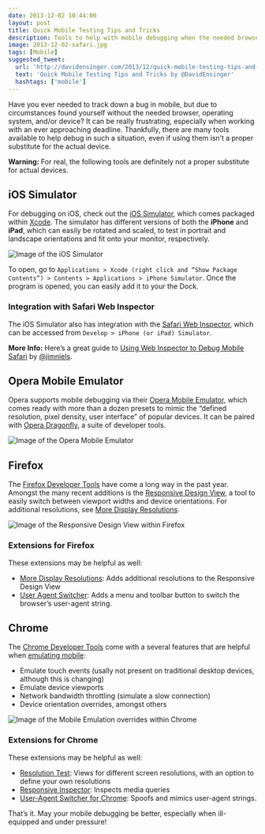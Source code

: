 ```yaml
---
date: 2013-12-02 10:44:00
layout: post
title: Quick Mobile Testing Tips and Tricks
description: Tools to help with mobile debugging when the needed browser, operating system, and/or device isn’t available.
image: 2013-12-02-safari.jpg
tags: [Mobile]
suggested_tweet:
  url: 'http://davidensinger.com/2013/12/quick-mobile-testing-tips-and-tricks/'
  text: 'Quick Mobile Testing Tips and Tricks by @DavidEnsinger'
  hashtags: ['mobile']
---
```


Have you ever needed to track down a bug in mobile, but due to circumstances found yourself without the needed browser, operating system, and/or device? It can be really frustrating, especially when working with an ever approaching deadline. Thankfully, there are many tools available to help debug in such a situation, even if using them isn’t a proper substitute for the actual device.

<div class="red-box">
  <p><strong>Warning:</strong> For real, the following tools are definitely not a proper substitute for actual devices.</p>
</div>

## iOS Simulator
For debugging on iOS, check out the [iOS Simulator](https://developer.apple.com/library/ios/documentation/IDEs/Conceptual/iOS_Simulator_Guide/Introduction/Introduction.html), which comes packaged within [Xcode](https://developer.apple.com/xcode/). The simulator has different versions of both the **iPhone** and **iPad**, which can easily be rotated and scaled, to test in portrait and landscape orientations and fit onto your monitor, respectively.

<img src="{{ site.url }}/img/posts/2013-12-02-safari.jpg" alt="Image of the iOS Simulator" class="media-center img-border" />

To open, go to `Applications > Xcode (right click and “Show Package Contents”) > Contents > Applications > iPhone Simulator`. Once the program is opened, you can easily add it to your the Dock.

### Integration with Safari Web Inspector
The iOS Simulator also has integration with the [Safari Web Inspector](https://developer.apple.com/library/safari/documentation/AppleApplications/Conceptual/Safari_Developer_Guide/Introduction/Introduction.html), which can be accessed from `Develop > iPhone (or iPad) Simulator`.

<div class="yellow-box">
  <p><strong>More Info:</strong> Here’s a great guide to <a href="http://webdesign.tutsplus.com/tutorials/workflow-tutorials/quick-tip-using-web-inspector-to-debug-mobile-safari/">Using Web Inspector to Debug Mobile Safari</a> by <a href="https://twitter.com/jimniels">@jimniels</a>.</p>
</div>

## Opera Mobile Emulator
Opera supports mobile debugging via their [Opera Mobile Emulator](http://www.opera.com/developer/mobile-emulator), which comes ready with more than a dozen presets to mimic the “defined resolution, pixel density, user interface” of popular devices. It can be paired with [Opera Dragonfly](http://www.opera.com/dragonfly/), a suite of developer tools.

<img src="{{ site.url }}/img/posts/2013-12-02-opera.jpg" alt="Image of the Opera Mobile Emulator" class="media-center img-border" />

## Firefox
The [Firefox Developer Tools](https://developer.mozilla.org/en-US/docs/Tools) have come a long way in the past year. Amongst the many recent additions is the [Responsive Design View](https://developer.mozilla.org/en-US/docs/Tools/Responsive_Design_View), a tool to easily switch between viewport widths and device orientations. For additional resolutions, see [More Display Resolutions](https://addons.mozilla.org/en-US/firefox/addon/more-display-resolutions/).

<img src="{{ site.url }}/img/posts/2013-12-02-firefox.jpg" alt="Image of the Responsive Design View within Firefox" class="media-center img-border" />

### Extensions for Firefox
These extensions may be helpful as well:

- [More Display Resolutions](https://addons.mozilla.org/en-US/firefox/addon/more-display-resolutions/): Adds additional resolutions to the Responsive Design View
- [User Agent Switcher](https://addons.mozilla.org/en-US/firefox/addon/user-agent-switcher/): Adds a menu and toolbar button to switch the browser’s user-agent string.

## Chrome
The [Chrome Developer Tools](https://developers.google.com/chrome-developer-tools/) come with a several features that are helpful when [emulating mobile](https://developers.google.com/chrome-developer-tools/docs/mobile-emulation):

- Emulate touch events (usally not present on traditional desktop devices, although this is changing)
- Emulate device viewports
- Network bandwidth throttling (simulate a slow connection)
- Device orientation overrides, amongst others

<img src="{{ site.url }}/img/posts/2013-12-02-chrome.jpg" alt="Image of the Mobile Emulation overrides within Chrome" class="media-center img-border" />

### Extensions for Chrome
These extensions may be helpful as well:

- [Resolution Test](https://chrome.google.com/webstore/detail/resolution-test/idhfcdbheobinplaamokffboaccidbal): Views for different screen resolutions, with an option to define your own resolutions
- [Responsive Inspector](https://chrome.google.com/webstore/detail/responsive-inspector/memcdolmmnmnleeiodllgpibdjlkbpim): Inspects media queries
- [User-Agent Switcher for Chrome](https://chrome.google.com/webstore/detail/user-agent-switcher-for-c/djflhoibgkdhkhhcedjiklpkjnoahfmg): Spoofs and mimics user-agent strings.

That’s it. May your mobile debugging be better, especially when ill-equipped and under pressure!
